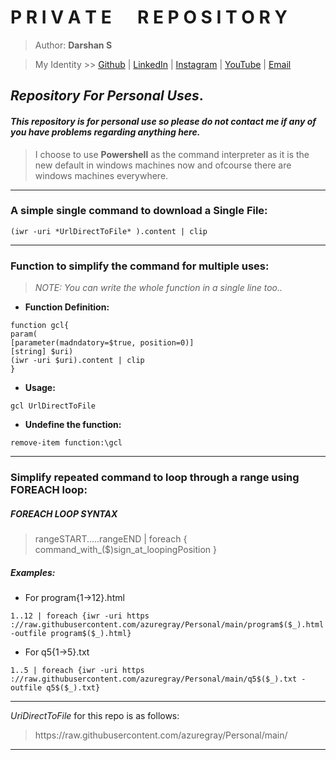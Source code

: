 # **P R I V A T E &emsp; R E P O S I T O R Y**

> Author: **Darshan S**

> My Identity >>  [Github](https://github.com/azuregray/) | [LinkedIn](https://linkedin.com/in/arcticblue/) | [Instagram](https://instagram.com/thedarshgowda/) | [YouTube](https://www.youtube.com/@thedarshgowda/) | [Email](mailto:d7gowda@gmail.com)


## *Repository For Personal Uses*.
#### *This repository is for personal use so please do not contact me if any of you have problems regarding anything here.*

> I choose to use **Powershell** as the command interpreter as it is the new default in windows machines now and ofcourse there are windows machines everywhere.

---
### A simple single command to download a Single File:
```
(iwr -uri *UrlDirectToFile* ).content | clip
```
---
### Function to simplify the command for multiple uses:
> _NOTE: You can write the whole function in a single line too.._

- **Function Definition:**
```
function gcl{
param(
[parameter(madndatory=$true, position=0)]
[string] $uri)
(iwr -uri $uri).content | clip
}
```

- **Usage:**
```
gcl UrlDirectToFile
```

- **Undefine the function:**
```
remove-item function:\gcl
```
---
### Simplify repeated command to loop through a range using FOREACH loop:

##### FOREACH LOOP SYNTAX

> rangeSTART.....rangeEND | foreach { command_with_($)sign_at_loopingPosition }

##### Examples: 
- For program{1->12}.html
```
1..12 | foreach {iwr -uri https​://raw.githubusercontent.com/azuregray/Personal/main/program$($_).html -outfile program$($_).html}
```
- For q5{1->5}.txt
```
1..5 | foreach {iwr -uri https​://raw.githubusercontent.com/azuregray/Personal/main/q5$($_).txt -outfile q5$($_).txt}
```
---
*UriDirectToFile* for this repo is as follows:

> https​://raw.githubusercontent.com/azuregray/Personal/main/<FileName>

---


